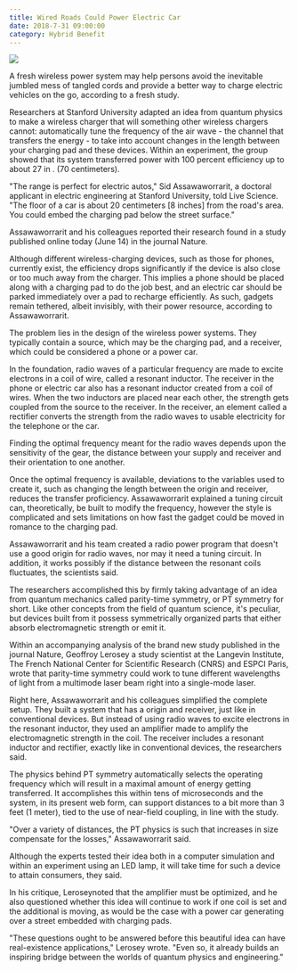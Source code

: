 ```yaml
---
title: Wired Roads Could Power Electric Car
date: 2018-7-31 09:00:00
category: Hybrid Benefit
---
```


![](/images/2.jpg)

A fresh wireless power system may help persons avoid the inevitable jumbled mess of tangled cords and provide a better way to charge electric vehicles on the go, according to a fresh study.

Researchers at Stanford University adapted an idea from quantum physics to make a wireless charger that will something other wireless chargers cannot: automatically tune the frequency of the air wave - the channel that transfers the energy - to take into account changes in the length between your charging pad and these devices. Within an experiment, the group showed that its system transferred power with 100 percent efficiency up to about 27 in . (70 centimeters).
<!-- more -->
"The range is perfect for electric autos," Sid Assawaworrarit, a doctoral applicant in electric engineering at Stanford University, told Live Science. "The floor of a car is about 20 centimeters [8 inches] from the road's area. You could embed the charging pad below the street surface."

Assawaworrarit and his colleagues reported their research found in a study published online today (June 14) in the journal Nature.

Although different wireless-charging devices, such as those for phones, currently exist, the efficiency drops significantly if the device is also close or too much away from the charger. This implies a phone should be placed along with a charging pad to do the job best, and an electric car should be parked immediately over a pad to recharge efficiently. As such, gadgets remain tethered, albeit invisibly, with their power resource, according to Assawaworrarit.

The problem lies in the design of the wireless power systems. They typically contain a source, which may be the charging pad, and a receiver, which could be considered a phone or a power car.

In the foundation, radio waves of a particular frequency are made to excite electrons in a coil of wire, called a resonant inductor. The receiver in the phone or electric car also has a resonant inductor created from a coil of wires. When the two inductors are placed near each other, the strength gets coupled from the source to the receiver. In the receiver, an element called a rectifier converts the strength from the radio waves to usable electricity for the telephone or the car.

Finding the optimal frequency meant for the radio waves depends upon the sensitivity of the gear, the distance between your supply and receiver and their orientation to one another.

Once the optimal frequency is available, deviations to the variables used to create it, such as changing the length between the origin and receiver, reduces the transfer proficiency. Assawaworrarit explained a tuning circuit can, theoretically, be built to modify the frequency, however the style is complicated and sets limitations on how fast the gadget could be moved in romance to the charging pad.

Assawaworrarit and his team created a radio power program that doesn't use a good origin for radio waves, nor may it need a tuning circuit. In addition, it works possibly if the distance between the resonant coils fluctuates, the scientists said.

The researchers accomplished this by firmly taking advantage of an idea from quantum mechanics called parity-time symmetry, or PT symmetry for short. Like other concepts from the field of quantum science, it's peculiar, but devices built from it possess symmetrically organized parts that either absorb electromagnetic strength or emit it.

Within an accompanying analysis of the brand new study published in the journal Nature, Geoffroy Lerosey a study scientist at the Langevin Institute, The French National Center for Scientific Research (CNRS) and ESPCI Paris, wrote that parity-time symmetry could work to tune different wavelengths of light from a multimode laser beam right into a single-mode laser.

Right here, Assawaworrarit and his colleagues simplified the complete setup. They built a system that has a origin and receiver, just like in conventional devices. But instead of using radio waves to excite electrons in the resonant inductor, they used an amplifier made to amplify the electromagnetic strength in the coil. The receiver includes a resonant inductor and rectifier, exactly like in conventional devices, the researchers said.

The physics behind PT symmetry automatically selects the operating frequency which will result in a maximal amount of energy getting transferred. It accomplishes this within tens of microseconds and the system, in its present web form, can support distances to a bit more than 3 feet (1 meter), tied to the use of near-field coupling, in line with the study.

"Over a variety of distances, the PT physics is such that increases in size compensate for the losses," Assawaworrarit said.

Although the experts tested their idea both in a computer simulation and within an experiment using an LED lamp, it will take time for such a device to attain consumers, they said.

In his critique, Leroseynoted that the amplifier must be optimized, and he also questioned whether this idea will continue to work if one coil is set and the additional is moving, as would be the case with a power car generating over a street embedded with charging pads.

"These questions ought to be answered before this beautiful idea can have real-existence applications," Lerosey wrote. "Even so, it already builds an inspiring bridge between the worlds of quantum physics and engineering."